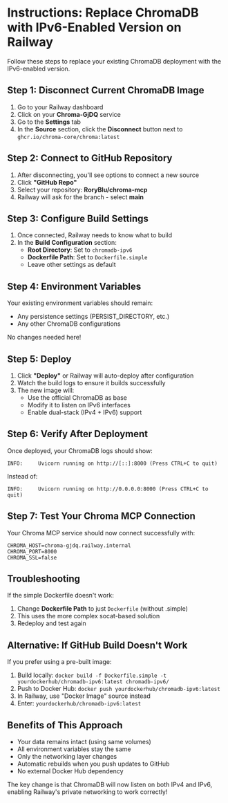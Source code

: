 # Instructions: Replace ChromaDB with IPv6-Enabled Version on Railway

Follow these steps to replace your existing ChromaDB deployment with the IPv6-enabled version.

## Step 1: Disconnect Current ChromaDB Image

1. Go to your Railway dashboard
2. Click on your **Chroma-GjDQ** service
3. Go to the **Settings** tab
4. In the **Source** section, click the **Disconnect** button next to `ghcr.io/chroma-core/chroma:latest`

## Step 2: Connect to GitHub Repository

1. After disconnecting, you'll see options to connect a new source
2. Click **"GitHub Repo"**
3. Select your repository: **RoryBlu/chroma-mcp**
4. Railway will ask for the branch - select **main**

## Step 3: Configure Build Settings

1. Once connected, Railway needs to know what to build
2. In the **Build Configuration** section:
   - **Root Directory**: Set to `chromadb-ipv6`
   - **Dockerfile Path**: Set to `Dockerfile.simple`
   - Leave other settings as default

## Step 4: Environment Variables

Your existing environment variables should remain:
- Any persistence settings (PERSIST_DIRECTORY, etc.)
- Any other ChromaDB configurations

No changes needed here!

## Step 5: Deploy

1. Click **"Deploy"** or Railway will auto-deploy after configuration
2. Watch the build logs to ensure it builds successfully
3. The new image will:
   - Use the official ChromaDB as base
   - Modify it to listen on IPv6 interfaces
   - Enable dual-stack (IPv4 + IPv6) support

## Step 6: Verify After Deployment

Once deployed, your ChromaDB logs should show:
```
INFO:     Uvicorn running on http://[::]:8000 (Press CTRL+C to quit)
```

Instead of:
```
INFO:     Uvicorn running on http://0.0.0.0:8000 (Press CTRL+C to quit)
```

## Step 7: Test Your Chroma MCP Connection

Your Chroma MCP service should now connect successfully with:
```
CHROMA_HOST=chroma-gjdq.railway.internal
CHROMA_PORT=8000
CHROMA_SSL=false
```

## Troubleshooting

If the simple Dockerfile doesn't work:
1. Change **Dockerfile Path** to just `Dockerfile` (without .simple)
2. This uses the more complex socat-based solution
3. Redeploy and test again

## Alternative: If GitHub Build Doesn't Work

If you prefer using a pre-built image:
1. Build locally: `docker build -f Dockerfile.simple -t yourdockerhub/chromadb-ipv6:latest chromadb-ipv6/`
2. Push to Docker Hub: `docker push yourdockerhub/chromadb-ipv6:latest`
3. In Railway, use "Docker Image" source instead
4. Enter: `yourdockerhub/chromadb-ipv6:latest`

## Benefits of This Approach

- Your data remains intact (using same volumes)
- All environment variables stay the same
- Only the networking layer changes
- Automatic rebuilds when you push updates to GitHub
- No external Docker Hub dependency

The key change is that ChromaDB will now listen on both IPv4 and IPv6, enabling Railway's private networking to work correctly!